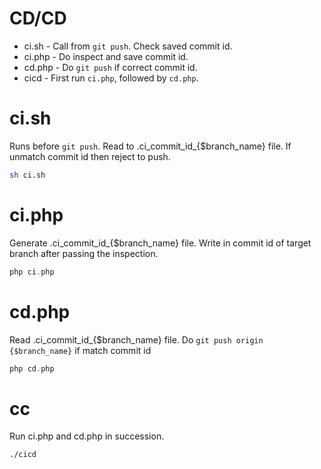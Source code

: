 CD/CD
===

 * ci.sh  - Call from `git push`. Check saved commit id.
 * ci.php - Do inspect and save commit id.
 * cd.php - Do `git push` if correct commit id.
 * cicd   - First run `ci.php`, followed by `cd.php`.

# ci.sh

 Runs before `git push`.
 Read to .ci_commit_id_{$branch_name} file.
 If unmatch commit id then reject to push.

```sh
sh ci.sh
```

# ci.php

 Generate .ci_commit_id_{$branch_name} file.
 Write in commit id of target branch after passing the inspection.

```php
php ci.php
```

# cd.php

 Read .ci_commit_id_{$branch_name} file.
 Do `git push origin {$branch_name}` if match commit id

```php
php cd.php
```

# cc

 Run ci.php and cd.php in succession.

```sh
./cicd
```
